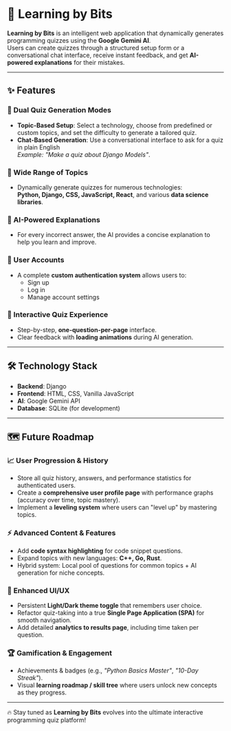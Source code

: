 # 🚀 Learning by Bits

**Learning by Bits** is an intelligent web application that dynamically generates programming quizzes using the **Google Gemini AI**.  
Users can create quizzes through a structured setup form or a conversational chat interface, receive instant feedback, and get **AI-powered explanations** for their mistakes.

---

## ✨ Features

### 🔹 Dual Quiz Generation Modes
- **Topic-Based Setup**: Select a technology, choose from predefined or custom topics, and set the difficulty to generate a tailored quiz.  
- **Chat-Based Generation**: Use a conversational interface to ask for a quiz in plain English  
  _Example: "Make a quiz about Django Models"_.

### 🔹 Wide Range of Topics
- Dynamically generate quizzes for numerous technologies:  
  **Python, Django, CSS, JavaScript, React**, and various **data science libraries**.

### 🔹 AI-Powered Explanations
- For every incorrect answer, the AI provides a concise explanation to help you learn and improve.

### 🔹 User Accounts
- A complete **custom authentication system** allows users to:
  - Sign up
  - Log in
  - Manage account settings

### 🔹 Interactive Quiz Experience
- Step-by-step, **one-question-per-page** interface.  
- Clear feedback with **loading animations** during AI generation.

---

## 🛠️ Technology Stack
- **Backend**: Django  
- **Frontend**: HTML, CSS, Vanilla JavaScript  
- **AI**: Google Gemini API  
- **Database**: SQLite (for development)

---

## 🗺️ Future Roadmap

### 📈 User Progression & History
- Store all quiz history, answers, and performance statistics for authenticated users.  
- Create a **comprehensive user profile page** with performance graphs (accuracy over time, topic mastery).  
- Implement a **leveling system** where users can "level up" by mastering topics.

### ⚡ Advanced Content & Features
- Add **code syntax highlighting** for code snippet questions.  
- Expand topics with new languages: **C++, Go, Rust**.  
- Hybrid system: Local pool of questions for common topics + AI generation for niche concepts.

### 🎨 Enhanced UI/UX
- Persistent **Light/Dark theme toggle** that remembers user choice.  
- Refactor quiz-taking into a true **Single Page Application (SPA)** for smooth navigation.  
- Add detailed **analytics to results page**, including time taken per question.

### 🏆 Gamification & Engagement
- Achievements & badges (e.g., *"Python Basics Master"*, *"10-Day Streak"*).  
- Visual **learning roadmap / skill tree** where users unlock new concepts as they progress.

---

🔥 Stay tuned as **Learning by Bits** evolves into the ultimate interactive programming quiz platform!
